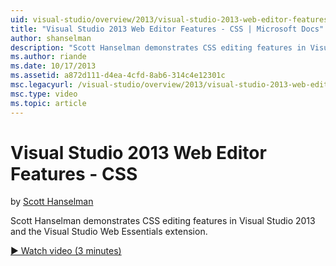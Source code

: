 ```yaml
---
uid: visual-studio/overview/2013/visual-studio-2013-web-editor-features-css
title: "Visual Studio 2013 Web Editor Features - CSS | Microsoft Docs"
author: shanselman
description: "Scott Hanselman demonstrates CSS editing features in Visual Studio 2013 and the Visual Studio Web Essentials extension."
ms.author: riande
ms.date: 10/17/2013
ms.assetid: a872d111-d4ea-4cfd-8ab6-314c4e12301c
msc.legacyurl: /visual-studio/overview/2013/visual-studio-2013-web-editor-features-css
msc.type: video
ms.topic: article
---
```

# Visual Studio 2013 Web Editor Features - CSS

by [Scott Hanselman](https://github.com/shanselman)

Scott Hanselman demonstrates CSS editing features in Visual Studio 2013 and the Visual Studio Web Essentials extension.

[&#9654; Watch video (3 minutes)](https://channel9.msdn.com/Blogs/ASP-NET-Site-Videos/visual-studio-2013-web-editor-features-css)
